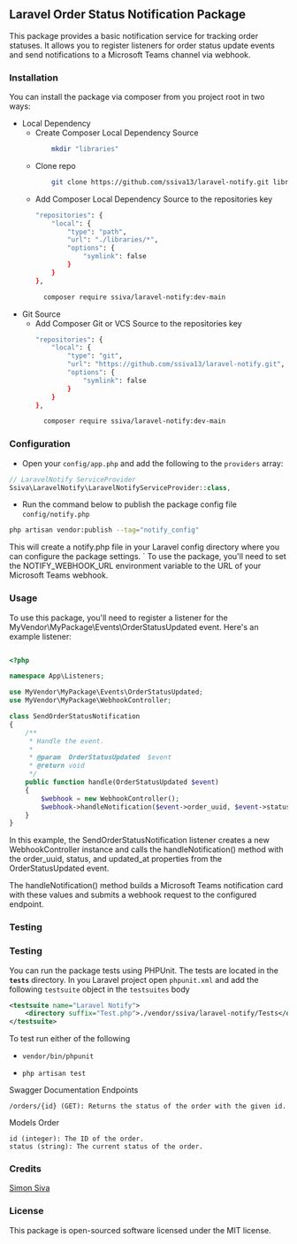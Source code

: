 ## Laravel Order Status Notification Package

This package provides a basic notification service for tracking order statuses. 
It allows you to register listeners for order status update events and send notifications to a Microsoft Teams channel via webhook.


### Installation

You can install the package via composer from you project root in two ways:

- Local Dependency
    - Create Composer Local Dependency Source
      ```bash
          mkdir "libraries"
      ```
    - Clone repo
      ```bash
          git clone https://github.com/ssiva13/laravel-notify.git libraries/laravel-notify
      ```
    - Add Composer Local Dependency Source to the repositories key
      ```bash
      "repositories": {
          "local": {
              "type": "path",
              "url": "./libraries/*",
              "options": {
                  "symlink": false
              }
          }
      },
      ```
      ```bash
        composer require ssiva/laravel-notify:dev-main
      ```
- Git Source
    - Add Composer Git or VCS Source to the repositories key
      ```bash
      "repositories": {
          "local": {
              "type": "git",
              "url": "https://github.com/ssiva13/laravel-notify.git",
              "options": {
                  "symlink": false
              }
          }
      },
      ```
      ```bash
        composer require ssiva/laravel-notify:dev-main
      ```

### Configuration

- Open your `config/app.php` and add the following to the `providers` array:

```php
// LaravelNotify ServiceProvider
Ssiva\LaravelNotify\LaravelNotifyServiceProvider::class,
```

- Run the command below to publish the package config file `config/notify.php`

```bash
php artisan vendor:publish --tag="notify_config"
````
This will create a notify.php file in your Laravel config directory where you can configure the package settings.
`
To use the package, you'll need to set the NOTIFY_WEBHOOK_URL environment variable to the URL of your Microsoft Teams webhook.

### Usage

To use this package, you'll need to register a listener for the MyVendor\MyPackage\Events\OrderStatusUpdated event. Here's an example listener:

```php

<?php

namespace App\Listeners;

use MyVendor\MyPackage\Events\OrderStatusUpdated;
use MyVendor\MyPackage\WebhookController;

class SendOrderStatusNotification
{
    /**
     * Handle the event.
     *
     * @param  OrderStatusUpdated  $event
     * @return void
     */
    public function handle(OrderStatusUpdated $event)
    {
        $webhook = new WebhookController();
        $webhook->handleNotification($event->order_uuid, $event->status, $event->updated_at);
    }
}

```

In this example, the SendOrderStatusNotification listener creates a new WebhookController instance and calls the handleNotification() method with the order_uuid, status, and updated_at properties from the OrderStatusUpdated event.

The handleNotification() method builds a Microsoft Teams notification card with these values and submits a webhook request to the configured endpoint.

### Testing

### Testing

You can run the package tests using PHPUnit. The tests are located in the **`tests`** directory.
In you Laravel project open `phpunit.xml` and add the following `testsuite` object in the `testsuites` body

```xml
<testsuite name="Laravel Notify">
    <directory suffix="Test.php">./vendor/ssiva/laravel-notify/Tests</directory>
</testsuite>
```
To test run either of the following
- `vendor/bin/phpunit`

- `php artisan test`


Swagger Documentation
Endpoints

    /orders/{id} (GET): Returns the status of the order with the given id.

Models
Order

    id (integer): The ID of the order.
    status (string): The current status of the order.

### Credits
[Simon Siva](https://ssiva13.github.io/)


### License
This package is open-sourced software licensed under the MIT license.